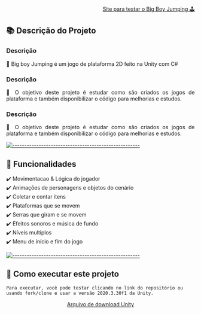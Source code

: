 <a href="https://play.unity.com/mg/other/big-boy-jumping">
  <p align="right" style="text-size: 24px">
   Site para testar o Big Boy Jumping 🕹
  </p>
</a>

## 📚 Descrição do Projeto

<h3 align="justify">Descrição</h3>

<p align="justify">
📗 Big boy Jumping é um jogo de plataforma 2D feito na Unity com C#

</p>

<h3 align="justify">Descrição</h3>

<p align="justify">
📕 O objetivo deste projeto é estudar como são criados os jogos de plataforma e também disponibilizar o código para melhorias e estudos.
</p>

<h3 align="justify">Descrição</h3>

<p align="justify">
📘 O objetivo deste projeto é estudar como são criados os jogos de plataforma e também disponibilizar o código para melhorias e estudos.
</p>

[![-----------------------------------------------------](https://user-images.githubusercontent.com/56088716/103312593-8a37ff80-49eb-11eb-91d3-75488e21a0a9.png) ](#table-of-contents)

## 📣 Funcionalidades

<p align="justify">
✔️ Movimentacao & Lógica do jogador
</br>✔️ Animações de personagens e objetos do cenário
</br>✔️ Coletar e contar itens
</br>✔️ Plataformas que se movem
</br>✔️ Serras que giram e se movem
</br>✔️ Efeitos sonoros e música de fundo
</br>✔️ Níveis multiplos
</br>✔️ Menu de início e fim do jogo
</p>

[![-----------------------------------------------------](https://user-images.githubusercontent.com/56088716/103312593-8a37ff80-49eb-11eb-91d3-75488e21a0a9.png) ](#table-of-contents)

## 🤔 Como executar este projeto

```
Para executar, você pode testar clicando no link do repositório ou usando fork/clone e usar a versão 2020.3.30f1 da Unity.
```

<a href="https://unity3d.com/pt/get-unity/download/archive">
  <p align="center">
    Arquivo de download Unity
  </p>
</a>
